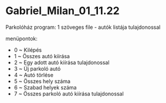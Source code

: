 # Gabriel_Milan_01_11.22

Parkolóház program:
  1 szöveges file
    - autók listája tulajdonossal

menüpontok:
  - 0 ~ Kilépés
  - 1 ~ Összes autó kiírása
  - 2 ~ Egy adott autó kiírása tulajdonossal
  - 3 ~ Új parkoló autó
  - 4 ~ Autó törlése
  - 5 ~ Összes hely száma
  - 6 ~ Szabad helyek száma
  - 7 ~ Összes parkoló autó kiírása tulajdonossal
